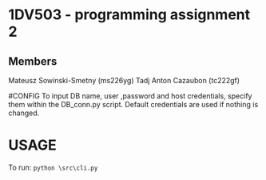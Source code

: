 # 1DV503 - programming assignment 2

## Members
Mateusz Sowinski-Smetny (ms226yg)
Tadj Anton Cazaubon (tc222gf)

#CONFIG
To input DB name, user ,password and host credentials, specify them within the DB_conn.py script.
Default credentials are used if nothing is changed.

# USAGE
To run:
```python \src\cli.py```
